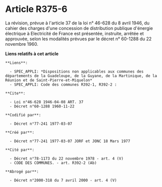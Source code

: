 # Article R375-6

La révision, prévue à l'article 37 de la loi n° 46-628 du 8 avril 1946, du cahier des charges d'une concession de
distribution publique d'énergie électrique à Electricité de France est présentée, instruite, arrêtée et approuvée, selon les
modalités prévues par le décret n° 60-1288 du 22 novembre 1960.

**Liens relatifs à cet article**

	**Liens**:

	  - SPEC_APPLI: *Dispositions non applicables aux communes des départements de la Guadeloupe, de la Guyane, de la Martinique, de la Réunion et de Saint-Pierre-et-Miquelon*
	  - SPEC_APPLI: Code des communes R392-1, R392-2 :

	**Cite**:

	  - Loi n°46-628 1946-04-08 ART. 37
	  - Décret n°60-1288 1960-11-22

	**Codifié par**:

	  - Décret n°77-241 1977-03-07

	**Créé par**:

	  - Décret n°77-241 1977-03-07 JORF et JONC 18 Mars 1977

	**Cité par**:

	  - Décret n°78-1173 du 22 novembre 1978 - art. 4 (V)
	  - CODE DES COMMUNES. - art. R392-2 (Ab)

	**Abrogé par**:

	  - Décret n°2000-318 du 7 avril 2000 - art. 4 (V)
